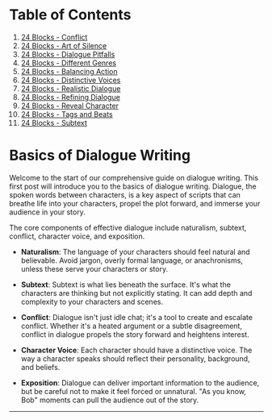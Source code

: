 # Table of Contents

1. [24 Blocks - Conflict](https://github.com/BryanHarrisScripts/Afterglow-Echoes-of-Sentience/blob/main/Dialogue/24%20Blocks%20-%20Conflict.md)
2. [24 Blocks - Art of Silence](https://github.com/BryanHarrisScripts/Afterglow-Echoes-of-Sentience/blob/main/Dialogue/24%20Blocks%20-%20Art%20of%20Silence.md)
3. [24 Blocks - Dialogue Pitfalls](https://github.com/BryanHarrisScripts/Afterglow-Echoes-of-Sentience/blob/main/Dialogue/24%20Blocks%20-%20Dialogue%20Pitfalls.md)
4. [24 Blocks - Different Genres](https://github.com/BryanHarrisScripts/Afterglow-Echoes-of-Sentience/blob/main/Dialogue/24%20Blocks%20-%20Different%20Genres.md)
5. [24 Blocks - Balancing Action](https://github.com/BryanHarrisScripts/Afterglow-Echoes-of-Sentience/blob/main/Dialogue/24%20Blocks%20-%20Balancing%20Action.md)
6. [24 Blocks - Distinctive Voices](https://github.com/BryanHarrisScripts/Afterglow-Echoes-of-Sentience/blob/main/Dialogue/24%20Blocks%20-%20Distinctive%20Voices.md)
7. [24 Blocks - Realistic Dialogue](https://github.com/BryanHarrisScripts/Afterglow-Echoes-of-Sentience/blob/main/Dialogue/24%20Blocks%20-%20Realistic%20Dialogue.md)
8. [24 Blocks - Refining Dialogue](https://github.com/BryanHarrisScripts/Afterglow-Echoes-of-Sentience/blob/main/Dialogue/24%20Blocks%20-%20Refining%20Dialogue.md)
9. [24 Blocks - Reveal Character](https://github.com/BryanHarrisScripts/Afterglow-Echoes-of-Sentience/blob/main/Dialogue/24%20Blocks%20-%20Reveal%20Character.md)
10. [24 Blocks - Tags and Beats](https://github.com/BryanHarrisScripts/Afterglow-Echoes-of-Sentience/blob/main/Dialogue/24%20Blocks%20-%20Tags%20and%20Beats.md)
11. [24 Blocks - Subtext](https://github.com/BryanHarrisScripts/Afterglow-Echoes-of-Sentience/blob/main/Dialogue/24%20Blocks%20-%20Subtext.md)

# Basics of Dialogue Writing

Welcome to the start of our comprehensive guide on dialogue writing. This first post will introduce you to the basics of dialogue writing. Dialogue, the spoken words between characters, is a key aspect of scripts that can breathe life into your characters, propel the plot forward, and immerse your audience in your story.

The core components of effective dialogue include naturalism, subtext, conflict, character voice, and exposition.

* **Naturalism**: The language of your characters should feel natural and believable. Avoid jargon, overly formal language, or anachronisms, unless these serve your characters or story.

* **Subtext**: Subtext is what lies beneath the surface. It's what the characters are thinking but not explicitly stating. It can add depth and complexity to your characters and scenes.

* **Conflict**: Dialogue isn't just idle chat; it's a tool to create and escalate conflict. Whether it's a heated argument or a subtle disagreement, conflict in dialogue propels the story forward and heightens interest.

* **Character Voice**: Each character should have a distinctive voice. The way a character speaks should reflect their personality, background, and beliefs.

* **Exposition**: Dialogue can deliver important information to the audience, but be careful not to make it feel forced or unnatural. "As you know, Bob" moments can pull the audience out of the story.

---
